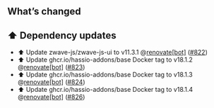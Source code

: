 ## What’s changed

## ⬆️ Dependency updates

- ⬆️ Update zwave-js/zwave-js-ui to v11.3.1 @[renovate[bot]](https://github.com/apps/renovate) ([#822](https://github.com/hassio-addons/addon-zwave-js-ui/pull/822))
- ⬆️ Update ghcr.io/hassio-addons/base Docker tag to v18.1.2 @[renovate[bot]](https://github.com/apps/renovate) ([#823](https://github.com/hassio-addons/addon-zwave-js-ui/pull/823))
- ⬆️ Update ghcr.io/hassio-addons/base Docker tag to v18.1.3 @[renovate[bot]](https://github.com/apps/renovate) ([#824](https://github.com/hassio-addons/addon-zwave-js-ui/pull/824))
- ⬆️ Update ghcr.io/hassio-addons/base Docker tag to v18.1.4 @[renovate[bot]](https://github.com/apps/renovate) ([#826](https://github.com/hassio-addons/addon-zwave-js-ui/pull/826))
